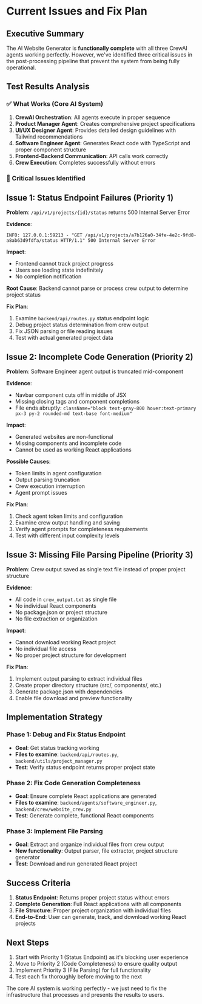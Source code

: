 # Current Issues and Fix Plan

## Executive Summary

The AI Website Generator is **functionally complete** with all three CrewAI agents working perfectly. However, we've identified three critical issues in the post-processing pipeline that prevent the system from being fully operational.

## Test Results Analysis

### ✅ What Works (Core AI System)

1. **CrewAI Orchestration**: All agents execute in proper sequence
2. **Product Manager Agent**: Creates comprehensive project specifications
3. **UI/UX Designer Agent**: Provides detailed design guidelines with Tailwind recommendations
4. **Software Engineer Agent**: Generates React code with TypeScript and proper component structure
5. **Frontend-Backend Communication**: API calls work correctly
6. **Crew Execution**: Completes successfully without errors

### 🔴 Critical Issues Identified

## Issue 1: Status Endpoint Failures (Priority 1)

**Problem**: `/api/v1/projects/{id}/status` returns 500 Internal Server Error

**Evidence**:

```
INFO: 127.0.0.1:59213 - "GET /api/v1/projects/a7b126a0-34fe-4e2c-9fd8-a8ab63d9fdfa/status HTTP/1.1" 500 Internal Server Error
```

**Impact**:

- Frontend cannot track project progress
- Users see loading state indefinitely
- No completion notification

**Root Cause**: Backend cannot parse or process crew output to determine project status

**Fix Plan**:

1. Examine `backend/api/routes.py` status endpoint logic
2. Debug project status determination from crew output
3. Fix JSON parsing or file reading issues
4. Test with actual generated project data

## Issue 2: Incomplete Code Generation (Priority 2)

**Problem**: Software Engineer agent output is truncated mid-component

**Evidence**:

- Navbar component cuts off in middle of JSX
- Missing closing tags and component completions
- File ends abruptly: `className="block text-gray-800 hover:text-primary px-3 py-2 rounded-md text-base font-medium"`

**Impact**:

- Generated websites are non-functional
- Missing components and incomplete code
- Cannot be used as working React applications

**Possible Causes**:

- Token limits in agent configuration
- Output parsing truncation
- Crew execution interruption
- Agent prompt issues

**Fix Plan**:

1. Check agent token limits and configuration
2. Examine crew output handling and saving
3. Verify agent prompts for completeness requirements
4. Test with different input complexity levels

## Issue 3: Missing File Parsing Pipeline (Priority 3)

**Problem**: Crew output saved as single text file instead of proper project structure

**Evidence**:

- All code in `crew_output.txt` as single file
- No individual React components
- No package.json or project structure
- No file extraction or organization

**Impact**:

- Cannot download working React project
- No individual file access
- No proper project structure for development

**Fix Plan**:

1. Implement output parsing to extract individual files
2. Create proper directory structure (src/, components/, etc.)
3. Generate package.json with dependencies
4. Enable file download and preview functionality

## Implementation Strategy

### Phase 1: Debug and Fix Status Endpoint

- **Goal**: Get status tracking working
- **Files to examine**: `backend/api/routes.py`, `backend/utils/project_manager.py`
- **Test**: Verify status endpoint returns proper project state

### Phase 2: Fix Code Generation Completeness

- **Goal**: Ensure complete React applications are generated
- **Files to examine**: `backend/agents/software_engineer.py`, `backend/crew/website_crew.py`
- **Test**: Generate complete, functional React components

### Phase 3: Implement File Parsing

- **Goal**: Extract and organize individual files from crew output
- **New functionality**: Output parser, file extractor, project structure generator
- **Test**: Download and run generated React project

## Success Criteria

1. **Status Endpoint**: Returns proper project status without errors
2. **Complete Generation**: Full React applications with all components
3. **File Structure**: Proper project organization with individual files
4. **End-to-End**: User can generate, track, and download working React projects

## Next Steps

1. Start with Priority 1 (Status Endpoint) as it's blocking user experience
2. Move to Priority 2 (Code Completeness) to ensure quality output
3. Implement Priority 3 (File Parsing) for full functionality
4. Test each fix thoroughly before moving to the next

The core AI system is working perfectly - we just need to fix the infrastructure that processes and presents the results to users.
